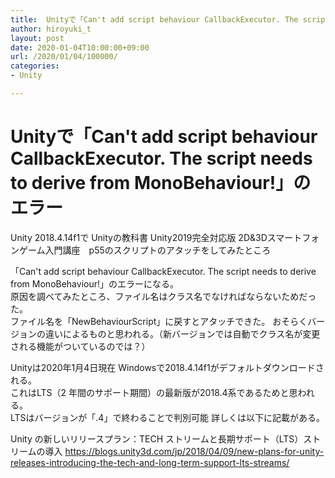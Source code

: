 ```yaml
---
title:  Unityで「Can't add script behaviour CallbackExecutor. The script needs to derive from MonoBehaviour!」のエラー
author: hiroyuki_t
layout: post
date: 2020-01-04T10:00:00+09:00
url: /2020/01/04/100000/
categories:
- Unity

---
```


# Unityで「Can't add script behaviour CallbackExecutor. The script needs to derive from MonoBehaviour!」のエラー

Unity 2018.4.14f1で
Unityの教科書 Unity2019完全対応版 2D&3Dスマートフォンゲーム入門講座　p55のスクリプトのアタッチをしてみたところ

「Can't add script behaviour CallbackExecutor. The script needs to derive from MonoBehaviour!」のエラーになる。  
原因を調べてみたところ、ファイル名はクラス名でなければならないためだった。  
ファイル名を「NewBehaviourScript」に戻すとアタッチできた。
おそらくバージョンの違いによるものと思われる。（新バージョンでは自動でクラス名が変更される機能がついているのでは？）  


Unityは2020年1月4日現在 Windowsで2018.4.14f1がデフォルトダウンロードされる。  
これはLTS（2 年間のサポート期間）の最新版が2018.4系であるためと思われる。  
LTSはバージョンが「.4」で終わることで判別可能
詳しくは以下に記載がある。


Unity の新しいリリースプラン：TECH ストリームと長期サポート（LTS）ストリームの導入
https://blogs.unity3d.com/jp/2018/04/09/new-plans-for-unity-releases-introducing-the-tech-and-long-term-support-lts-streams/
